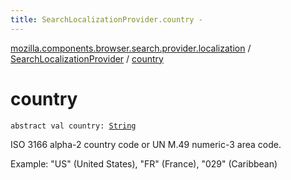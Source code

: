 ```yaml
---
title: SearchLocalizationProvider.country - 
---
```


[mozilla.components.browser.search.provider.localization](../index.html) / [SearchLocalizationProvider](index.html) / [country](./country.html)

# country

`abstract val country: `[`String`](https://kotlinlang.org/api/latest/jvm/stdlib/kotlin/-string/index.html)

ISO 3166 alpha-2 country code or UN M.49 numeric-3 area code.

Example: "US" (United States), "FR" (France), "029" (Caribbean)

